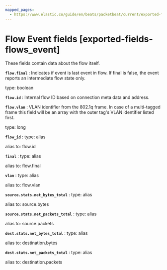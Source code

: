 ```yaml
---
mapped_pages:
  - https://www.elastic.co/guide/en/beats/packetbeat/current/exported-fields-flows_event.html
---
```


<!-- This file is generated! See scripts/generate_fields_docs.py -->

# Flow Event fields [exported-fields-flows_event]

These fields contain data about the flow itself.

**`flow.final`**
:   Indicates if event is last event in flow. If final is false, the event reports an intermediate flow state only.

type: boolean


**`flow.id`**
:   Internal flow ID based on connection meta data and address.


**`flow.vlan`**
:   VLAN identifier from the 802.1q frame. In case of a multi-tagged frame this field will be an array with the outer tag's VLAN identifier listed first.

type: long


**`flow_id`**
:   type: alias

alias to: flow.id


**`final`**
:   type: alias

alias to: flow.final


**`vlan`**
:   type: alias

alias to: flow.vlan


**`source.stats.net_bytes_total`**
:   type: alias

alias to: source.bytes


**`source.stats.net_packets_total`**
:   type: alias

alias to: source.packets


**`dest.stats.net_bytes_total`**
:   type: alias

alias to: destination.bytes


**`dest.stats.net_packets_total`**
:   type: alias

alias to: destination.packets



